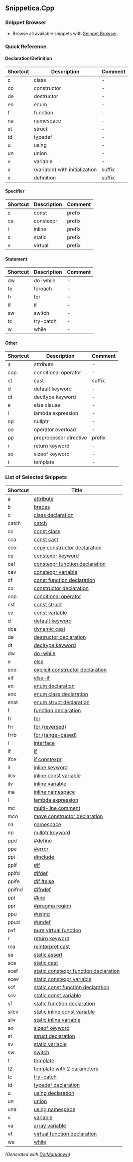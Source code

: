 ## Snippetica\.Cpp

### Snippet Browser

* Browse all available snippets with [Snippet Browser](http://pihrt.net/snippetica/snippets?engine=vscode&language=cpp)\.

### Quick Reference

#### Declaration/Definition

Shortcut|Description|Comment
--------|-----------|-------
c|class|\-
co|constructor|\-
de|destructor|\-
en|enum|\-
f|function|\-
na|namespace|\-
st|struct|\-
td|typedef|\-
u|using|\-
un|union|\-
v|variable|\-
x|\(variable\) with initialization|suffix
x|definition|suffix

#### Specifier

Shortcut|Description|Comment
--------|-----------|-------
c|const|prefix
ce|constexpr|prefix
i|inline|prefix
s|static|prefix
v|virtual|prefix

#### Statement

Shortcut|Description|Comment
--------|-----------|-------
dw|do\-while|\-
fe|foreach|\-
fr|for|\-
if|if|\-
sw|switch|\-
tc|try\-catch|\-
w|while|\-

#### Other

Shortcut|Description|Comment
--------|-----------|-------
a|attribute|\-
cop|conditional operator|\-
ct|cast|suffix
d|default keyword|\-
dt|decltype keyword|\-
e|else clause|\-
l|lambda expression|\-
np|nullptr|\-
oo|operator overload|\-
pp|preprocessor directive|prefix
r|return keyword|\-
so|sizeof keyword|\-
t|template|\-

### List of Selected Snippets

Shortcut|Title
--------|-----
a|[attribute](Attribute.snippet)
b|[braces](Braces.snippet)
c|[class declaration](ClassDeclaration.snippet)
catch|[catch](Catch.snippet)
cc|[const class](ConstClass.snippet)
cca|[const cast](ConstCast.snippet)
cco|[copy constructor declaration](CopyConstructorDeclaration.snippet)
ce|[constexpr keyword](ConstExprKeyword.snippet)
cef|[constexpr function declaration](ConstExprFunctionDeclaration.snippet)
cev|[constexpr variable](ConstExprVariable.snippet)
cf|[const function declaration](ConstFunctionDeclaration.snippet)
co|[constructor declaration](ConstructorDeclaration.snippet)
cop|[conditional operator](ConditionalOperator.snippet)
cst|[const struct](ConstStruct.snippet)
cv|[const variable](ConstVariable.snippet)
d|[default keyword](DefaultKeyword.snippet)
dca|[dynamic cast](DynamicCast.snippet)
de|[destructor declaration](DestructorDeclaration.snippet)
dt|[decltype keyword](DeclTypeKeyword.snippet)
dw|[do-while](DoWhile.snippet)
e|[else](Else.snippet)
eco|[explicit constructor declaration](ExplicitConstructorDeclaration.snippet)
eif|[else-if](ElseIf.snippet)
en|[enum declaration](EnumDeclaration.snippet)
enc|[enum class declaration](EnumClassDeclaration.snippet)
enst|[enum struct declaration](EnumStructDeclaration.snippet)
f|[function declaration](FunctionDeclaration.snippet)
fr|[for](For.snippet)
frr|[for (reversed)](ForReversed.snippet)
frrb|[for (range-based)](ForRangeBased.snippet)
i|[interface](Interface.snippet)
if|[if](If.snippet)
ifce|[if constexpr](IfConstExpr.snippet)
il|[inline keyword](InlineKeyword.snippet)
ilcv|[inline const variable](InlineConstVariable.snippet)
ilv|[inline variable](InlineVariable.snippet)
ina|[inline namespace](InlineNamespace.snippet)
l|[lambda expression](LambdaExpression.snippet)
mc|[multi-line comment](MultilineComment.snippet)
mco|[move constructor declaration](MoveConstructorDeclaration.snippet)
na|[namespace](Namespace.snippet)
np|[nullptr keyword](NullPtrKeyword.snippet)
ppd|[#define](PreprocessorDirectiveDefine.snippet)
ppe|[#error](PreprocessorDirectiveError.snippet)
ppi|[#include](PreprocessorDirectiveInclude.snippet)
ppif|[#if](PreprocessorDirectiveIf.snippet)
ppifd|[#ifdef](PreprocessorDirectiveIfdef.snippet)
ppife|[#if #else](PreprocessorDirectiveIfElse.snippet)
ppifnd|[#ifndef](PreprocessorDirectiveIfndef.snippet)
ppl|[#line](PreprocessorDirectiveLine.snippet)
ppr|[#pragma region](PreprocessorDirectiveRegion.snippet)
ppu|[#using](PreprocessorDirectiveUsing.snippet)
ppud|[#undef](PreprocessorDirectiveUndef.snippet)
pvf|[pure virtual function](PureVirtualFunction.snippet)
r|[return keyword](ReturnKeyword.snippet)
rca|[reinterpret cast](ReinterpretCast.snippet)
sa|[static assert](StaticAssert.snippet)
sca|[static cast](StaticCast.snippet)
scef|[static constexpr function declaration](StaticConstExprFunctionDeclaration.snippet)
scev|[static constexpr variable](StaticConstExprVariable.snippet)
scf|[static const function declaration](StaticConstFunctionDeclaration.snippet)
scv|[static const variable](StaticConstVariable.snippet)
sf|[static function declaration](StaticFunctionDeclaration.snippet)
silcv|[static inline const variable](StaticInlineConstVariable.snippet)
silv|[static inline variable](StaticInlineVariable.snippet)
so|[sizeof keyword](SizeOfKeyword.snippet)
st|[struct declaration](StructDeclaration.snippet)
sv|[static variable](StaticVariable.snippet)
sw|[switch](Switch.snippet)
t|[template](Template.snippet)
t2|[template with 2 parameters](TemplateWithTwoParameters.snippet)
tc|[try-catch](TryCatch.snippet)
td|[typedef declaration](TypeDefDeclaration.snippet)
u|[using declaration](UsingDeclaration.snippet)
un|[union](Union.snippet)
una|[using namespace](UsingNamespace.snippet)
v|[variable](Variable.snippet)
va|[array variable](ArrayOfTVariable.snippet)
vf|[virtual function declaration](VirtualFunctionDeclaration.snippet)
we|[while](While.snippet)

*\(Generated with [DotMarkdown](http://github.com/JosefPihrt/DotMarkdown)\)*